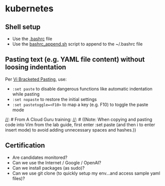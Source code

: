 # kubernetes

## Shell setup

- Use the [.bashrc](.bashrc) file
- Use the [bashrc_append.sh](bashrc_append.sh) script to append to the ~/.bashrc file

## Pasting text (e.g. YAML file content) without loosing indentation

Per [Vi Bracketed Pasting](https://www.baeldung.com/linux/vi-indenting#vi-bracketed-pasting), use:
- `:set paste` to disable dangerous functions like automatic indentation while pasting
- `:set nopaste` to restore the initial settings 
- `:set pastetoggle=<F10>` to map a key (e.g. F10) to toggle the paste mode

[//]: # From A Cloud Guru training: 
[//]: # (&#40;Note: When copying and pasting code into Vim from the lab guide, first enter :set paste &#40;and then i to enter insert mode&#41; to avoid adding unnecessary spaces and hashes.&#41;)

[//]: # (Effectively, vi adds the necessary escape characters to bracket the new content and does not interpret anything within:)

## Certification

- Are candidates monitored?
- Can we use the Internet / Google / OpenAI?
- Can we install packages (as sudo)?
- Can we use git clone (to quickly setup my env...and access sample yaml files)?
